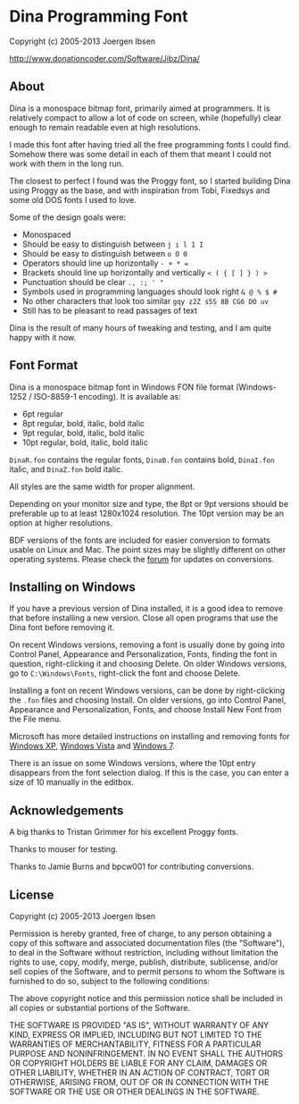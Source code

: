 
Dina Programming Font
=====================

Copyright (c) 2005-2013 Joergen Ibsen

<http://www.donationcoder.com/Software/Jibz/Dina/>


About
-----

Dina is a monospace bitmap font, primarily aimed at programmers. It is
relatively compact to allow a lot of code on screen, while (hopefully) clear
enough to remain readable even at high resolutions.

I made this font after having tried all the free programming fonts I could
find. Somehow there was some detail in each of them that meant I could not
work with them in the long run.

The closest to perfect I found was the Proggy font, so I started building
Dina using Proggy as the base, and with inspiration from Tobi, Fixedsys and
some old DOS fonts I used to love.

Some of the design goals were:

  - Monospaced
  - Should be easy to distinguish between `j i l 1 I`
  - Should be easy to distinguish between `o O 0`
  - Operators should line up horizontally `- + * =`
  - Brackets should line up horizontally and vertically `< ( { [ ] } ) >`
  - Punctuation should be clear `., :; ' "`
  - Symbols used in programming languages should look right `& @ % $ #`
  - No other characters that look too similar `gqy z2Z s5S 8B CG6 DO uv`
  - Still has to be pleasant to read passages of text

Dina is the result of many hours of tweaking and testing, and I am quite
happy with it now.


Font Format
-----------

Dina is a monospace bitmap font in Windows FON file format (Windows-1252 /
ISO-8859-1 encoding). It is available as:

  - 6pt regular
  - 8pt regular, bold, italic, bold italic
  - 9pt regular, bold, italic, bold italic
  - 10pt regular, bold, italic, bold italic

`DinaR.fon` contains the regular fonts, `DinaB.fon` contains bold,
`DinaI.fon` italic, and `DinaZ.fon` bold italic.

All styles are the same width for proper alignment.

Depending on your monitor size and type, the 8pt or 9pt versions should be
preferable up to at least 1280x1024 resolution. The 10pt version may be an
option at higher resolutions.

BDF versions of the fonts are included for easier conversion to formats
usable on Linux and Mac. The point sizes may be slightly different on
other operating systems. Please check the [forum][] for updates on
conversions.

[forum]: http://www.donationcoder.com/forum/index.php?board=62.0


Installing on Windows
---------------------

If you have a previous version of Dina installed, it is a good idea to remove
that before installing a new version. Close all open programs that use the
Dina font before removing it.

On recent Windows versions, removing a font is usually done by going into
Control Panel, Appearance and Personalization, Fonts, finding the font in
question, right-clicking it and choosing Delete. On older Windows versions,
go to `C:\Windows\Fonts`, right-click the font and choose Delete.

Installing a font on recent Windows versions, can be done by right-clicking
the `.fon` files and choosing Install. On older versions, go into Control
Panel, Appearance and Personalization, Fonts, and choose Install New Font
from the File menu.

Microsoft has more detailed instructions on installing and removing fonts
for [Windows XP][winxp], [Windows Vista][winvista] and [Windows 7][win7].

There is an issue on some Windows versions, where the 10pt entry disappears
from the font selection dialog. If this is the case, you can enter a size of
10 manually in the editbox.

[winxp]: http://support.microsoft.com/kb/314960
[winvista]: http://windows.microsoft.com/en-us/windows-vista/install-or-uninstall-fonts
[win7]: http://windows.microsoft.com/en-us/windows7/install-or-delete-fonts


Acknowledgements
----------------

A big thanks to Tristan Grimmer for his excellent Proggy fonts.

Thanks to mouser for testing.

Thanks to Jamie Burns and bpcw001 for contributing conversions.


License
-------

Copyright (c) 2005-2013 Joergen Ibsen

Permission is hereby granted, free of charge, to any person obtaining a copy
of this software and associated documentation files (the "Software"), to deal
in the Software without restriction, including without limitation the rights
to use, copy, modify, merge, publish, distribute, sublicense, and/or sell
copies of the Software, and to permit persons to whom the Software is
furnished to do so, subject to the following conditions:

The above copyright notice and this permission notice shall be included in
all copies or substantial portions of the Software.

THE SOFTWARE IS PROVIDED "AS IS", WITHOUT WARRANTY OF ANY KIND, EXPRESS OR
IMPLIED, INCLUDING BUT NOT LIMITED TO THE WARRANTIES OF MERCHANTABILITY,
FITNESS FOR A PARTICULAR PURPOSE AND NONINFRINGEMENT. IN NO EVENT SHALL THE
AUTHORS OR COPYRIGHT HOLDERS BE LIABLE FOR ANY CLAIM, DAMAGES OR OTHER
LIABILITY, WHETHER IN AN ACTION OF CONTRACT, TORT OR OTHERWISE, ARISING FROM,
OUT OF OR IN CONNECTION WITH THE SOFTWARE OR THE USE OR OTHER DEALINGS IN
THE SOFTWARE.
